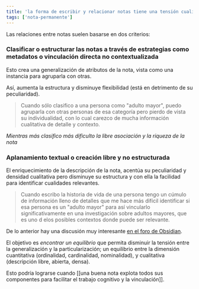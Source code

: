 ```yaml
---
title: 'la forma de escribir y relacionar notas tiene una tensión cualitativa-cuantitativa'
tags: ['nota-permanente']
---
```


Las relaciones entre notas suelen basarse en dos criterios:

### Clasificar o estructurar las notas a través de estrategias como metadatos o vinculación directa no contextualizada 

Esto crea una generalización de atributos de la nota, vista como una instancia para agruparla con otras.

Así, aumenta la estructura y disminuye flexibilidad (está en detrimento de su peculiaridad).

>Cuando sólo clasifico a una persona como "adulto mayor", puedo agruparla con otras personas de esa categoría pero pierdo de vista su individualidad, con lo cual carezco de mucha información cualitativa de detalle y contexto.

*Mientras más clasifico más dificulto la libre asociación y la riqueza de la nota*

### Aplanamiento textual o creación libre y no estructurada

El enriquecimiento de la descripción de la nota, acentúa su peculiaridad y densidad cualitativa pero disminuye su estructura y con ella la facilidad para identificar cualidades relevantes.

>Cuando escribo la historia de vida de una persona tengo un cúmulo de información lleno de detalles que me hace más difícil identificar si esa persona es un "adulto mayor" para así vincularlo significativamente en una investigación sobre adultos mayores, que es uno d elos posibles contextos donde puede ser relevante.

De lo anterior hay una discusión muy interesante [en el foro de Obsidian](https://forum.obsidian.md/t/in-what-ways-can-we-form-useful-relationships-between-notes-long-read/702/13?u=a_bahez).

El objetivo es *encontrar un equilibrio* que permita disminuir la tensión entre la generalización y la particularización; un equilibrio entre la dimensión cuantitativa (ordinalidad, cardinalidad, nominalidad), y cualitativa (descripción libre, abierta, densa).

Esto podría lograrse cuando [[una buena nota explota todos sus componentes para facilitar el trabajo cognitivo y la vinculación]].